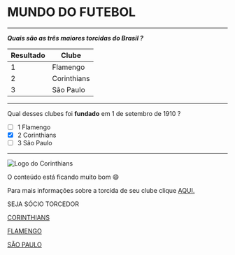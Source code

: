 
# MUNDO DO FUTEBOL 

------------------------------



***Quais são as três maiores torcidas do Brasil ?***


| Resultado   | Clube |
| ----------- | ----------- |
| 1           | Flamengo    |   
| 2           | Corinthians |
| 3           | São  Paulo |

------------------------------

Qual desses clubes foi **fundado** em 1 de setembro de  1910 ?

-  [ ] 1 Flamengo
-  [x] 2 Corinthians
-  [ ] 3 São Paulo   

------------------------------

![ Logo do Corinthians](https://images.app.goo.gl/bYvf4LfgCYJT7Xv29.jpg)

O conteúdo  está ficando muito bom :smile:

Para mais informações sobre a torcida de seu clube clique  [AQUI.](https://pt.wikipedia.org/wiki/Lista_das_maiores_torcidas_de_futebol_do_Brasil )

SEJA SÓCIO TORCEDOR 

[CORINTHIANS](https://www.fieltorcedor.com.br)

[FLAMENGO](https://www.nrnoficial.com.br)

[SÃO PAULO](https://www.sociotorcedor.com.br/)


